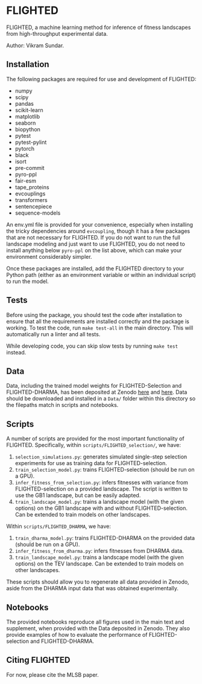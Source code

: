 # FLIGHTED

FLIGHTED, a machine learning method for inference of fitness landscapes from high-throughput experimental data.

Author: Vikram Sundar.

## Installation

The following packages are required for use and development of FLIGHTED:

- numpy
- scipy
- pandas
- scikit-learn
- matplotlib
- seaborn
- biopython
- pytest
- pytest-pylint
- pytorch
- black
- isort
- pre-commit
- pyro-ppl
- fair-esm
- tape_proteins
- evcouplings
- transformers
- sentencepiece
- sequence-models

An env.yml file is provided for your convenience, especially when installing the tricky dependencies around `evcoupling`, though it has a few packages that are not necessary for FLIGHTED. If you do not want to run the full landscape modeling and just want to use FLIGHTED, you do not need to install anything below `pyro-ppl` on the list above, which can make your environment considerably simpler.

Once these packages are installed, add the FLIGHTED directory to your Python path (either as an environment variable or within an individual script) to run the model.

## Tests

Before using the package, you should test the code after installation to ensure that all the requirements are installed correctly and the package is working. To test the code, run `make test-all` in the main directory. This will automatically run a linter and all tests.

While developing code, you can skip slow tests by running `make test` instead.

## Data

Data, including the trained model weights for FLIGHTED-Selection and FLIGHTED-DHARMA, has been deposited at Zenodo [here](https://zenodo.org/records/10777739) and [here](https://zenodo.org/records/10779337). Data should be downloaded and installed in a `Data/` folder within this directory so the filepaths match in scripts and notebooks.

## Scripts

A number of scripts are provided for the most important functionality of FLIGHTED. Specifically, within `scripts/FLIGHTED_selection/`, we have:

1. `selection_simulations.py`: generates simulated single-step selection experiments for use as training data for FLIGHTED-selection.
2. `train_selection_model.py`: trains FLIGHTED-selection (should be run on a GPU).
3. `infer_fitness_from_selection.py`: infers fitnesses with variance from FLIGHTED-selection on a provided landscape. The script is written to use the GB1 landscape, but can be easily adapted.
4. `train_landscape_model.py`: trains a landscape model (with the given options) on the GB1 landscape with and without FLIGHTED-selection. Can be extended to train models on other landscapes.

Within `scripts/FLIGHTED_DHARMA`, we have:

1. `train_dharma_model.py`: trains FLIGHTED-DHARMA on the provided data (should be run on a GPU).
2. `infer_fitness_from_dharma.py`: infers fitnesses from DHARMA data.
3. `train_landscape_model.py`: trains a landscape model (with the given options) on the TEV landscape. Can be extended to train models on other landscapes.

These scripts should allow you to regenerate all data provided in Zenodo, aside from the DHARMA input data that was obtained experimentally.

## Notebooks

The provided notebooks reproduce all figures used in the main text and supplement, when provided with the Data deposited in Zenodo. They also provide examples of how to evaluate the performance of FLIGHTED-selection and FLIGHTED-DHARMA.

## Citing FLIGHTED

For now, please cite the MLSB paper.
